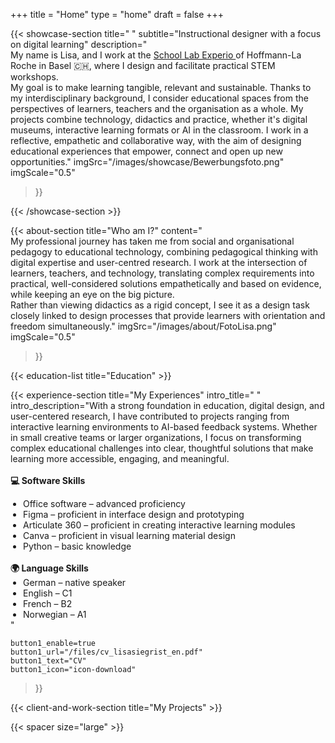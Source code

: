 +++
title =  "Home"
type = "home"
draft = false
+++


{{< showcase-section
    title=" "
    subtitle="Instructional designer with a focus on digital learning"
    description="<br/>My name is Lisa, and I work at the <a target='_blank' href='https://basel.lehre.roche.com/experio/'>School Lab Experio </a> of Hoffmann-La Roche in Basel 🇨🇭, where I design and facilitate practical STEM workshops. <br/>My goal is to make learning tangible, relevant and sustainable. Thanks to my interdisciplinary background, I consider educational spaces from the perspectives of learners, teachers and the organisation as a whole. My projects combine technology, didactics and practice, whether it's digital museums, interactive learning formats or AI in the classroom. I work in a reflective, empathetic and collaborative way, with the aim of designing educational experiences that empower, connect and open up new opportunities."
    imgSrc="/images/showcase/Bewerbungsfoto.png"
    imgScale="0.5"
 >}}

{{< /showcase-section >}}

{{< about-section
    title="Who am I?"
    content="<br/>My professional journey has taken me from social and organisational pedagogy to educational technology, combining pedagogical thinking with digital expertise and user-centred research. I work at the intersection of learners, teachers, and technology, translating complex requirements into practical, well-considered solutions empathetically and based on evidence, while keeping an eye on the big picture. <br/>Rather than viewing didactics as a rigid concept, I see it as a design task closely linked to design processes that provide learners with orientation and freedom simultaneously."
    imgSrc="/images/about/FotoLisa.png"
    imgScale="0.5"
 >}}

{{< education-list
    title="Education" >}}

{{< experience-section
    title="My Experiences"
    intro_title=" "
    intro_description="With a strong foundation in education, digital design, and user-centered research, I have contributed to projects ranging from interactive learning environments to AI-based feedback systems. Whether in small creative teams or larger organizations, I focus on transforming complex educational challenges into clear, thoughtful solutions that make learning more accessible, engaging, and meaningful.<br><br><strong>💻 Software Skills</strong><br><ul style='margin: 0; padding-left: 20px;'><li>Office software – advanced proficiency</li><li>Figma – proficient in interface design and prototyping</li><li>Articulate 360 – proficient in creating interactive learning modules</li><li>Canva – proficient in visual learning material design</li><li>Python – basic knowledge</li></ul><br><strong>🌍 Language Skills</strong><br><ul style='margin: 0; padding-left: 20px;'><li>German – native speaker</li><li>English – C1</li><li>French – B2</li><li>Norwegian – A1</li></ul>"

    button1_enable=true
    button1_url="/files/cv_lisasiegrist_en.pdf"
    button1_text="CV"
    button1_icon="icon-download" 
>}}

{{< client-and-work-section
    title="My Projects" >}} 

{{< spacer size="large" >}}